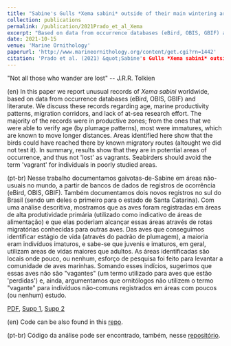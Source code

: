 ```yaml
---
title: "Sabine's Gulls *Xema sabini* outside of their main wintering areas are not necessarily vagrants"
collection: publications
permalink: /publication/2021Prado_et_al_Xema
excerpt: "Based on data from occurrence databases (eBird, OBIS, GBIF) and literarute, we report on unusual records of Sabine's Gulls worldwide -- usually refered as "vagrants". We discuss these records regarding age, marine productivity patterns, migration corridors, and lack of at-sea research effort, showing that they are in potential areas of occurrence, and thus not 'lost' as vagrants."
date: 2021-10-15
venue: 'Marine Ornithology'
paperurl: 'http://www.marineornithology.org/content/get.cgi?rn=1442'
citation: 'Prado et al. (2021) &quot;Sabine's Gulls *Xema sabini* outside of their main wintering areas are not necessarily vagrants.&quot; <i>Mar. Ornithol.</i> 49: 349-357.'
---
```



"Not all those who wander are lost" -- J.R.R. Tolkien

(en)  In this paper we report unusual records of *Xema sabini* worldwide, based on data from occurrence databases (eBird, OBIS, GBIF) and literarute. We discuss these records regarding age, marine productivity patterns, migration corridors, and lack of at-sea research effort. The majority of the records were in productive zones; from the ones that we were able to verify age (by plumage patterns), most were immatures, which are known to move longer distances. Areas identified here show that the birds could have reached there by known migratory routes (altought we did not test it). In summary, results show that they are in potential areas of occurrence, and thus not 'lost' as vagrants. Seabirders should avoid the term 'vagrant' for individuals in poorly studied areas.

(pt-br)  Nesse trabalho documentamos gaivotas-de-Sabine em áreas não-usuais no mundo, a partir de bancos de dados de registros de ocorrência (eBird, OBIS, GBIF). Também documentamos dois novos registros no sul do Brasil (sendo um deles o primeiro para o estado de Santa Catarina). Com uma análise descritiva, mostramos que as aves foram registradas em áreas de alta produtividade primária (utilizado como indicativo de áreas de alimentação) e que elas poderiam alcançar essas áreas através de rotas migratórias conhecidas para outras aves. Das aves que conseguimos identificar estágio de vida (através do padrão de plumagem), a maioria eram indivíduos imaturos, e sabe-se que juvenis e imaturos, em geral, utilizam areas de vidas maiores que adultos. As áreas identificadas são locais onde pouco, ou nenhum, esforço de pesquisa foi feito para levantar a comunidade de aves marinhas. Somando esses indícios, sugerimos que essas aves não são "vagantes" (um termo utilizado para aves que estão 'perdidas') e, ainda, argumentamos que ornitólogos não utilizem o termo "vagante" para indivíduos não-comuns registrados em áreas com poucos (ou nenhum) estudo.

[PDF](http://nwdaudt.github.io/files/2021_Prado_et_al_MarOrnithol_SabinesGull.pdf), [Supp 1](http://nwdaudt.github.io/files/2021_Prado_et_al_MarOrnithol_SabinesGull_Appendix1.pdf), [Supp 2](http://nwdaudt.github.io/files/2021_Prado_et_al_MarOrnithol_SabinesGull_Appendix2.pdf)

(en) Code can be also found in this [repo](https://github.com/nwdaudt/xema_sabini).

(pt-br) Código da análise pode ser encontrado, também, nesse [repositório](https://github.com/nwdaudt/xema_sabini).
